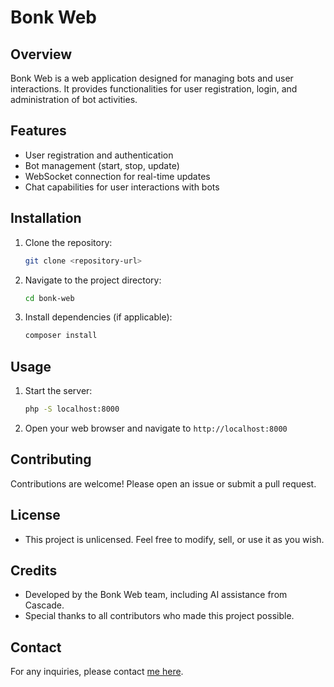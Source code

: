 # Bonk Web

## Overview
Bonk Web is a web application designed for managing bots and user interactions. It provides functionalities for user registration, login, and administration of bot activities.

## Features
- User registration and authentication
- Bot management (start, stop, update)
- WebSocket connection for real-time updates
- Chat capabilities for user interactions with bots

## Installation
1. Clone the repository:
   ```bash
   git clone <repository-url>
   ```
2. Navigate to the project directory:
   ```bash
   cd bonk-web
   ```
3. Install dependencies (if applicable):
   ```bash
   composer install
   ```

## Usage
1. Start the server:
   ```bash
   php -S localhost:8000
   ```
2. Open your web browser and navigate to `http://localhost:8000`

## Contributing
Contributions are welcome! Please open an issue or submit a pull request.

## License
- This project is unlicensed. Feel free to modify, sell, or use it as you wish.

## Credits
- Developed by the Bonk Web team, including AI assistance from Cascade.
- Special thanks to all contributors who made this project possible.

## Contact
For any inquiries, please contact [me here](mailto:afarhansib@gmail.com).
